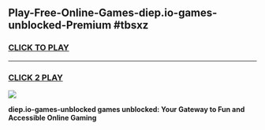 
## Play-Free-Online-Games-diep.io-games-unblocked-Premium #tbsxz
<h3>
<a href="https://premium.freeplayer.one?title=diep.io-games-unblocked&ref=8M">CLICK TO PLAY</a></h3>
<hr>

<h3>
<a href="https://premium.freeplayer.one?title=diep.io-games-unblocked&ref=8M">CLICK 2 PLAY</a>
  
</h3>

<a href="https://premium.freeplayer.one?title=diep.io-games-unblocked&ref=8M"><img src="https://clearcache.store/games.png"></a>


**diep.io-games-unblocked games unblocked: Your Gateway to Fun and Accessible Online Gaming**

